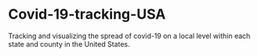 # Covid-19-tracking-USA
Tracking and visualizing the spread of covid-19 on a local level within each state and county in the United States.
